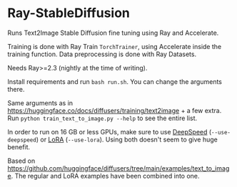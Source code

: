 # Ray-StableDiffusion

Runs Text2Image Stable Diffusion fine tuning using Ray and Accelerate.

Training is done with Ray Train `TorchTrainer`, using Accelerate inside the training function. Data preprocessing is done with Ray Datasets.

Needs Ray>=2.3 (nightly at the time of writing).

Install requirements and run `bash run.sh`. You can change the arguments there.

Same arguments as in https://huggingface.co/docs/diffusers/training/text2image + a few extra. Run `python train_text_to_image.py --help` to see the entire list.

In order to run on 16 GB or less GPUs, make sure to use [DeepSpeed](https://huggingface.co/docs/diffusers/training/dreambooth#training-on-a-8-gb-gpu) (`--use-deepspeed`) or [LoRA](https://huggingface.co/docs/diffusers/training/lora#getting-started-with-lora-for-finetuning) (`--use-lora`). Using both doesn't seem to give huge benefit.

Based on https://github.com/huggingface/diffusers/tree/main/examples/text_to_image. The regular and LoRA examples have been combined into one.
